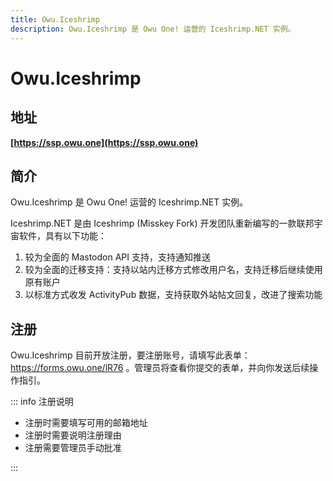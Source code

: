 ```yaml
---
title: Owu.Iceshrimp
description: Owu.Iceshrimp 是 Owu One! 运营的 Iceshrimp.NET 实例。
---
```


# Owu.Iceshrimp

## 地址

**[https://ssp.owu.one](https://ssp.owu.one)**

## 简介

Owu.Iceshrimp 是 Owu One! 运营的 Iceshrimp.NET 实例。

Iceshrimp.NET 是由 Iceshrimp (Misskey Fork) 开发团队重新编写的一款联邦宇宙软件，具有以下功能：

1. 较为全面的 Mastodon API 支持，支持通知推送
2. 较为全面的迁移支持：支持以站内迁移方式修改用户名，支持迁移后继续使用原有账户
3. 以标准方式收发 ActivityPub 数据，支持获取外站帖文回复，改进了搜索功能

## 注册

Owu.Iceshrimp 目前开放注册，要注册账号，请填写此表单：https://forms.owu.one/lR76 。管理员将查看你提交的表单，并向你发送后续操作指引。

::: info 注册说明

- 注册时需要填写可用的邮箱地址
- 注册时需要说明注册理由
- 注册需要管理员手动批准

:::
